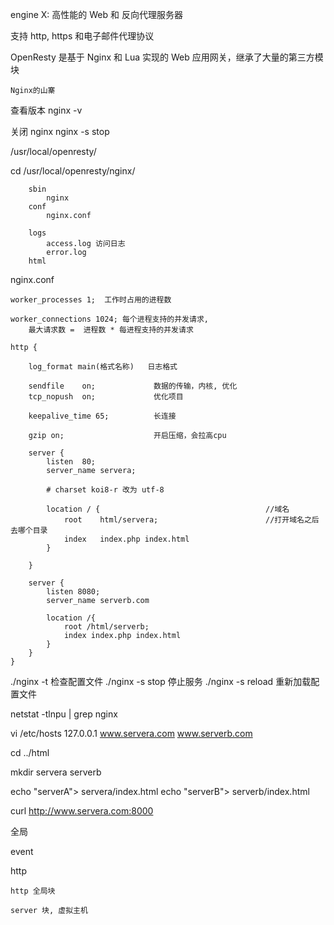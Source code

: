 engine X: 高性能的 Web 和 反向代理服务器

支持 http, https 和电子邮件代理协议

OpenResty 是基于 Nginx 和 Lua 实现的 Web 应用网关，继承了大量的第三方模块

    Nginx的山寨


查看版本
    nginx -v

关闭 nginx
    nginx -s stop

/usr/local/openresty/

cd /usr/local/openresty/nginx/

```
    sbin
        nginx
    conf
        nginx.conf

    logs
        access.log 访问日志
        error.log 
    html
```

nginx.conf
```
worker_processes 1;  工作时占用的进程数

worker_connections 1024; 每个进程支持的并发请求,
    最大请求数 =  进程数 * 每进程支持的并发请求

http {

    log_format main(格式名称)   日志格式

    sendfile    on;             数据的传输，内核, 优化
    tcp_nopush  on;             优化项目

    keepalive_time 65;          长连接

    gzip on;                    开启压缩，会拉高cpu

    server {
        listen  80;
        server_name servera;

        # charset koi8-r 改为 utf-8
        
        location / {                                     //域名
            root    html/servera;                        //打开域名之后去哪个目录
            index   index.php index.html
        }

    }

    server {
        listen 8080;
        server_name serverb.com

        location /{
            root /html/serverb;
            index index.php index.html
        }
    }
}
```


./nginx -t 检查配置文件
./nginx -s stop         停止服务
./nginx -s reload       重新加载配置文件

netstat -tlnpu | grep nginx

vi /etc/hosts
    127.0.0.1  www.servera.com www.serverb.com


cd ../html

mkdir servera serverb

echo "serverA"> servera/index.html
echo "serverB"> serverb/index.html


curl http://www.servera.com:8000








全局

event

http

    http 全局块

    server 块, 虚拟主机

        
